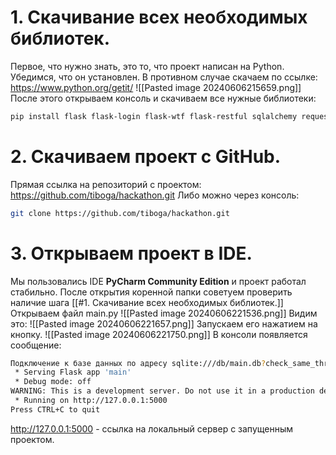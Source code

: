 # 1. Скачивание всех необходимых библиотек.
Первое, что нужно знать, это то, что проект написан на Python. Убедимся, что он установлен. В противном случае скачаем по ссылке: https://www.python.org/getit/
![[Pasted image 20240606215659.png]]
После этого открываем консоль и скачиваем все нужные библиотеки:
```bash
pip install flask flask-login flask-wtf flask-restful sqlalchemy requests waitress matplotlib
```
# 2. Скачиваем проект с GitHub.
Прямая ссылка на репозиторий с проектом: https://github.com/tiboga/hackathon.git
Либо можно через консоль:
```bash
git clone https://github.com/tiboga/hackathon.git
```
# 3. Открываем проект в IDE.
Мы пользовались IDE **PyСharm Community Edition** и проект работал стабильно.
После открытия коренной папки советуем проверить наличие шага [[#1. Скачивание всех необходимых библиотек.]]
Открываем файл main.py
![[Pasted image 20240606221536.png]]
Видим это:
![[Pasted image 20240606221657.png]]
Запускаем его нажатием на кнопку.
![[Pasted image 20240606221750.png]]
В консоли появляется сообщение:
```bash
Подключение к базе данных по адресу sqlite:///db/main.db?check_same_thread=False
 * Serving Flask app 'main'
 * Debug mode: off
WARNING: This is a development server. Do not use it in a production deployment. Use a production WSGI server instead.
 * Running on http://127.0.0.1:5000
Press CTRL+C to quit
```
http://127.0.0.1:5000 - ссылка на локальный сервер с запущенным проектом.